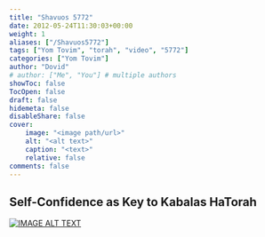 ```yaml
---
title: "Shavuos 5772"
date: 2012-05-24T11:30:03+00:00
weight: 1
aliases: ["/Shavuos5772"]
tags: ["Yom Tovim", "torah", "video", "5772"]
categories: ["Yom Tovim"]
author: "Dovid"
# author: ["Me", "You"] # multiple authors
showToc: false
TocOpen: false
draft: false
hidemeta: false
disableShare: false
cover:
    image: "<image path/url>"
    alt: "<alt text>"
    caption: "<text>"
    relative: false
comments: false
---
```

 ## Self-Confidence as Key to Kabalas HaTorah
 [![IMAGE ALT TEXT](http://img.youtube.com/vi/2runBsy416o/0.jpg)](http://www.youtube.com/watch?v=2runBsy416o "Video Title")
